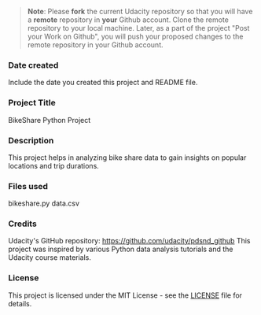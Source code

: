 >**Note**: Please **fork** the current Udacity repository so that you will have a **remote** repository in **your** Github account. Clone the remote repository to your local machine. Later, as a part of the project "Post your Work on Github", you will push your proposed changes to the remote repository in your Github account.

### Date created
Include the date you created this project and README file.

### Project Title
BikeShare Python Project

### Description
This project helps in analyzing bike share data to gain insights on popular locations and trip durations.

### Files used
bikeshare.py
data.csv

### Credits
Udacity's GitHub repository: https://github.com/udacity/pdsnd_github
This project was inspired by various Python data analysis tutorials and the Udacity course materials.

### License
This project is licensed under the MIT License - see the [LICENSE](LICENSE) file for details.


